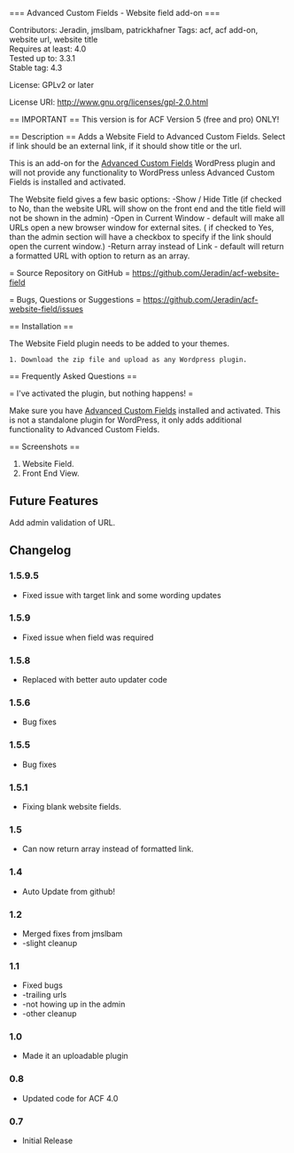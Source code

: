 === Advanced Custom Fields - Website field add-on ===

Contributors: Jeradin, jmslbam, patrickhafner
Tags: acf, acf add-on, website url, website title  
Requires at least: 4.0   
Tested up to: 3.3.1  
Stable tag: 4.3

License: GPLv2 or later 

License URI: http://www.gnu.org/licenses/gpl-2.0.html 

== IMPORTANT ==
This version is for ACF Version 5 (free and pro) ONLY!


== Description ==
Adds a Website Field to Advanced Custom Fields. Select if link should be an external link, if it should show title or the url.

This is an add-on for the [Advanced Custom Fields](http://wordpress.org/extend/plugins/advanced-custom-fields/)
WordPress plugin and will not provide any functionality to WordPress unless Advanced Custom Fields is installed
and activated.

The Website field gives a few basic options:
-Show / Hide Title (if checked to No, than the website URL will show on the front end and the title field will not be shown in the admin)
-Open in Current Window - default will make all URLs open a new browser window for external sites. ( if checked to Yes, than the admin section will have a checkbox to specify if the link should open the current window.)
-Return array instead of Link - default will return a formatted URL with option to return as an array.

= Source Repository on GitHub =
https://github.com/Jeradin/acf-website-field

= Bugs, Questions or Suggestions =
https://github.com/Jeradin/acf-website-field/issues


== Installation ==

The Website Field plugin needs to be added to your themes.

	1. Download the zip file and upload as any Wordpress plugin.
	
== Frequently Asked Questions ==

= I've activated the plugin, but nothing happens! =

Make sure you have [Advanced Custom Fields](http://wordpress.org/extend/plugins/advanced-custom-fields/) installed and
activated. This is not a standalone plugin for WordPress, it only adds additional functionality to Advanced Custom Fields.

== Screenshots ==

1. Website Field.
2. Front End View.


## Future Features ##

Add admin validation of URL.


## Changelog ##
### 1.5.9.5 ###
* Fixed issue with target link and some wording updates

### 1.5.9 ###
* Fixed issue when field was required

### 1.5.8 ###
* Replaced with better auto updater code

### 1.5.6 ###
* Bug fixes

### 1.5.5 ###
* Bug fixes

### 1.5.1 ###
* Fixing blank website fields.

### 1.5 ###
* Can now return array instead of formatted link.

### 1.4 ###
* Auto Update from github!

### 1.2 ###
* Merged fixes from jmslbam
* -slight cleanup

### 1.1
* Fixed bugs
* -trailing urls
* -not howing up in the admin
* -other cleanup

### 1.0
* Made it an uploadable plugin

### 0.8
* Updated code for ACF 4.0

### 0.7
* Initial Release
